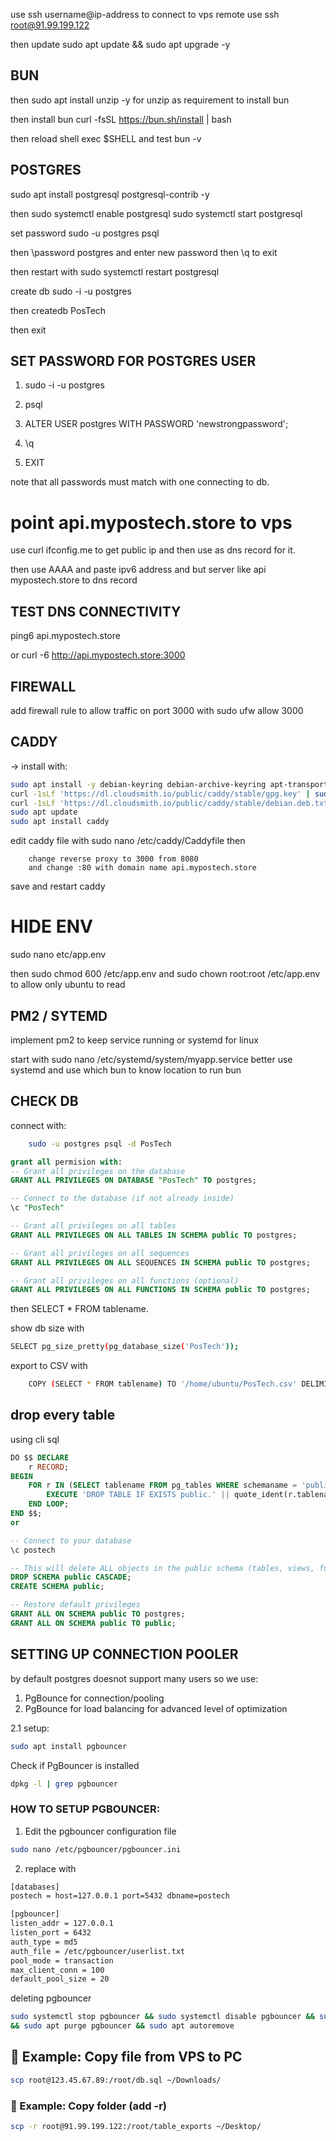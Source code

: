 use ssh username@ip-address to connect to vps remote use ssh root@91.99.199.122

then update sudo apt update && sudo apt upgrade -y

## BUN

then sudo apt install unzip -y for unzip as requirement to install bun

then install bun curl -fsSL https://bun.sh/install | bash

then reload shell exec $SHELL and test bun -v 

## POSTGRES
sudo apt install postgresql postgresql-contrib -y

then sudo systemctl enable postgresql
sudo systemctl start postgresql

set password sudo -u postgres psql

then \password postgres and enter new password then \q to exit

then restart with sudo systemctl restart postgresql

create db sudo -i -u postgres

then createdb PosTech

then exit

## SET PASSWORD FOR POSTGRES USER
1. sudo -i -u postgres

2. psql

3. ALTER USER postgres WITH PASSWORD 'newstrongpassword';

4. \q
5. EXIT

note that all passwords must match with one connecting to db.


# point api.mypostech.store to vps
use curl ifconfig.me to get public ip and then use as dns record for it.

then use AAAA and paste ipv6 address and but server like api mypostech.store to dns record 

## TEST DNS CONNECTIVITY

ping6 api.mypostech.store

or curl -6 http://api.mypostech.store:3000

## FIREWALL
add firewall rule to allow traffic on port 3000 with sudo ufw allow 3000  

## CADDY
-> install with:
```BASH
sudo apt install -y debian-keyring debian-archive-keyring apt-transport-https curl
curl -1sLf 'https://dl.cloudsmith.io/public/caddy/stable/gpg.key' | sudo gpg --dearmor -o /usr/share/keyrings/caddy-stable-archive-keyring.gpg
curl -1sLf 'https://dl.cloudsmith.io/public/caddy/stable/debian.deb.txt' | sudo tee /etc/apt/sources.list.d/caddy-stable.list
sudo apt update
sudo apt install caddy
```

edit caddy file with sudo nano /etc/caddy/Caddyfile then

```CADDYFILE
    change reverse proxy to 3000 from 8080
    and change :80 with domain name api.mypostech.store
```
save and restart caddy

# HIDE ENV
sudo nano etc/app.env

then sudo chmod 600 /etc/app.env and sudo chown root:root /etc/app.env to allow only ubuntu to read

## PM2 / SYTEMD
implement pm2 to keep service running or systemd for linux

start with sudo nano /etc/systemd/system/myapp.service
better use systemd and use which bun to know location to run bun

## CHECK DB
connect with:

```bash
    sudo -u postgres psql -d PosTech
```
```sql
grant all permision with: 
-- Grant all privileges on the database
GRANT ALL PRIVILEGES ON DATABASE "PosTech" TO postgres;

-- Connect to the database (if not already inside)
\c "PosTech"

-- Grant all privileges on all tables
GRANT ALL PRIVILEGES ON ALL TABLES IN SCHEMA public TO postgres;

-- Grant all privileges on all sequences
GRANT ALL PRIVILEGES ON ALL SEQUENCES IN SCHEMA public TO postgres;

-- Grant all privileges on all functions (optional)
GRANT ALL PRIVILEGES ON ALL FUNCTIONS IN SCHEMA public TO postgres;
```
then SELECT * FROM tablename.

show db size with  
```bash 
SELECT pg_size_pretty(pg_database_size('PosTech'));
```

export to CSV with 

```bash
    COPY (SELECT * FROM tablename) TO '/home/ubuntu/PosTech.csv' DELIMITER ',' CSV HEADER;
```

## drop every table 
using cli sql 
```sql
DO $$ DECLARE
    r RECORD;
BEGIN
    FOR r IN (SELECT tablename FROM pg_tables WHERE schemaname = 'public') LOOP
        EXECUTE 'DROP TABLE IF EXISTS public.' || quote_ident(r.tablename) || ' CASCADE';
    END LOOP;
END $$;
or 
```
```sql
-- Connect to your database
\c postech

-- This will delete ALL objects in the public schema (tables, views, functions, etc.)
DROP SCHEMA public CASCADE;
CREATE SCHEMA public;

-- Restore default privileges
GRANT ALL ON SCHEMA public TO postgres;
GRANT ALL ON SCHEMA public TO public;
```

## SETTING UP CONNECTION POOLER 
by default postgres doesnot support many users so we use:
1. PgBounce for connection/pooling
2. PgBounce for load balancing for advanced level of optimization

2.1 setup:
```bash
sudo apt install pgbouncer
```

Check if PgBouncer is installed
```bash
dpkg -l | grep pgbouncer
```
### HOW TO SETUP PGBOUNCER:

1. Edit the pgbouncer configuration file
```bash
sudo nano /etc/pgbouncer/pgbouncer.ini
```

2. replace with
```bash
[databases]
postech = host=127.0.0.1 port=5432 dbname=postech

[pgbouncer]
listen_addr = 127.0.0.1
listen_port = 6432
auth_type = md5
auth_file = /etc/pgbouncer/userlist.txt
pool_mode = transaction
max_client_conn = 100
default_pool_size = 20
```

deleting pgbouncer
```bash
sudo systemctl stop pgbouncer && sudo systemctl disable pgbouncer && sudo apt remove pgbouncer
&& sudo apt purge pgbouncer && sudo apt autoremove
```

## 📁 Example: Copy file from VPS to PC
```bash
scp root@123.45.67.89:/root/db.sql ~/Downloads/
```
### 📁 Example: Copy folder (add -r)
```bash
scp -r root@91.99.199.122:/root/table_exports ~/Desktop/
```
